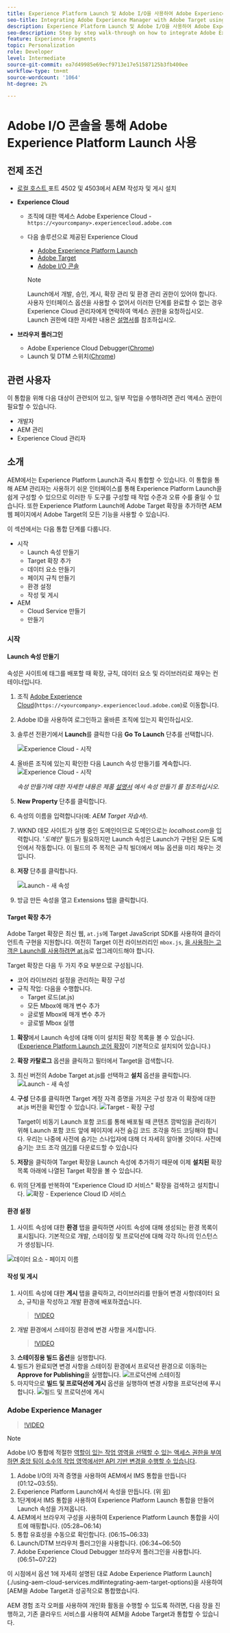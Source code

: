 ```yaml
---
title: Experience Platform Launch 및 Adobe I/O을 사용하여 Adobe Experience Manager과 Adobe Target 통합
seo-title: Integrating Adobe Experience Manager with Adobe Target using Experience Platform Launch and Adobe I/O
description: Experience Platform Launch 및 Adobe I/O을 사용하여 Adobe Experience Manager을 Adobe Target과 통합하는 방법을 단계별로 안내합니다
seo-description: Step by step walk-through on how to integrate Adobe Experience Manager with Adobe Target using Experience Platform Launch and Adobe I/O
feature: Experience Fragments
topic: Personalization
role: Developer
level: Intermediate
source-git-commit: ea7d49985e69ecf9713e17e51587125b3fb400ee
workflow-type: tm+mt
source-wordcount: '1064'
ht-degree: 2%

---
```



# Adobe I/O 콘솔을 통해 Adobe Experience Platform Launch 사용

## 전제 조건

* [로컬 호스트 ](./implementation.md#set-up-aem) 포트 4502 및 4503에서 AEM 작성자 및 게시 설치
* **Experience Cloud**
   * 조직에 대한 액세스 Adobe Experience Cloud - `https://<yourcompany>.experiencecloud.adobe.com`
   * 다음 솔루션으로 제공된 Experience Cloud
      * [Adobe Experience Platform Launch](https://experiencecloud.adobe.com)
      * [Adobe Target](https://experiencecloud.adobe.com)
      * [Adobe I/O 콘솔](https://console.adobe.io)

      >[!NOTE]
      >Launch에서 개발, 승인, 게시, 확장 관리 및 환경 관리 권한이 있어야 합니다. 사용자 인터페이스 옵션을 사용할 수 없어서 이러한 단계를 완료할 수 없는 경우 Experience Cloud 관리자에게 연락하여 액세스 권한을 요청하십시오. Launch 권한에 대한 자세한 내용은 [ 설명서](https://experienceleague.adobe.com/docs/experience-platform/tags/admin/user-permissions.html)를 참조하십시오.


* **브라우저 플러그인**
   * Adobe Experience Cloud Debugger([Chrome](https://chrome.google.com/webstore/detail/adobe-experience-cloud-de/ocdmogmohccmeicdhlhhgepeaijenapj))
   * Launch 및 DTM 스위치([Chrome](https://chrome.google.com/webstore/detail/launch-and-dtm-switch/nlgdemkdapolikbjimjajpmonpbpmipk))

## 관련 사용자

이 통합을 위해 다음 대상이 관련되어 있고, 일부 작업을 수행하려면 관리 액세스 권한이 필요할 수 있습니다.

* 개발자
* AEM 관리
* Experience Cloud 관리자

## 소개

AEM에서는 Experience Platform Launch과 즉시 통합할 수 있습니다. 이 통합을 통해 AEM 관리자는 사용하기 쉬운 인터페이스를 통해 Experience Platform Launch을 쉽게 구성할 수 있으므로 이러한 두 도구를 구성할 때 작업 수준과 오류 수를 줄일 수 있습니다. 또한 Experience Platform Launch에 Adobe Target 확장을 추가하면 AEM 웹 페이지에서 Adobe Target의 모든 기능을 사용할 수 있습니다.

이 섹션에서는 다음 통합 단계를 다룹니다.

* 시작
   * Launch 속성 만들기
   * Target 확장 추가
   * 데이터 요소 만들기
   * 페이지 규칙 만들기
   * 환경 설정
   * 작성 및 게시
* AEM
   * Cloud Service 만들기
   * 만들기

### 시작

#### Launch 속성 만들기

속성은 사이트에 태그를 배포할 때 확장, 규칙, 데이터 요소 및 라이브러리로 채우는 컨테이너입니다.

1. 조직 [Adobe Experience Cloud](https://experiencecloud.adobe.com/)(`https://<yourcompany>.experiencecloud.adobe.com`)로 이동합니다.
2. Adobe ID을 사용하여 로그인하고 올바른 조직에 있는지 확인하십시오.
3. 솔루션 전환기에서 **Launch**&#x200B;를 클릭한 다음 **Go To Launch** 단추를 선택합니다.

   ![Experience Cloud - 시작](assets/using-launch-adobe-io/exc-cloud-launch.png)

4. 올바른 조직에 있는지 확인한 다음 Launch 속성 만들기를 계속합니다.
   ![Experience Cloud - 시작](assets/using-launch-adobe-io/launch-create-property.png)

   *속성 만들기에 대한 자세한 내용은 제품  [설명서](https://experienceleague.adobe.com/docs/experience-platform/tags/admin/companies-and-properties.html?lang=en#create-or-configure-a-property) 에서 속성 만들기 를 참조하십시오.*
5. **New Property** 단추를 클릭합니다.
6. 속성의 이름을 입력합니다(예: *AEM Target 자습서*).
7. WKND 데모 사이트가 실행 중인 도메인이므로 도메인으로는 *localhost.com*&#x200B;을 입력합니다. &#39;*도메인*&#39; 필드가 필요하지만 Launch 속성은 Launch가 구현된 모든 도메인에서 작동합니다. 이 필드의 주 목적은 규칙 빌더에서 메뉴 옵션을 미리 채우는 것입니다.
8. **저장** 단추를 클릭합니다.

   ![Launch - 새 속성](assets/using-launch-adobe-io/exc-launch-property.png)

9. 방금 만든 속성을 열고 Extensions 탭을 클릭합니다.

#### Target 확장 추가

Adobe Target 확장은 최신 웹, `at.js`에 Target JavaScript SDK를 사용하여 클라이언트측 구현을 지원합니다. 여전히 Target 이전 라이브러리인 `mbox.js`, [을 사용하는 고객은 Launch를 사용하려면 at.js](https://experienceleague.adobe.com/docs/target/using/implement-target/client-side/at-js-implementation/upgrading-from-atjs-1x-to-atjs-20.html)로 업그레이드해야 합니다.

Target 확장은 다음 두 가지 주요 부분으로 구성됩니다.

* 코어 라이브러리 설정을 관리하는 확장 구성
* 규칙 작업: 다음을 수행합니다.
   * Target 로드(at.js)
   * 모든 Mbox에 매개 변수 추가
   * 글로벌 Mbox에 매개 변수 추가
   * 글로벌 Mbox 실행

1. **확장**&#x200B;에서 Launch 속성에 대해 이미 설치된 확장 목록을 볼 수 있습니다. ([Experience Platform Launch 코어 확장](https://exchange.adobe.com/experiencecloud.details.100223.adobe-launch-core-extension.html)이 기본적으로 설치되어 있습니다.)
2. **확장 카탈로그** 옵션을 클릭하고 필터에서 Target을 검색합니다.
3. 최신 버전의 Adobe Target at.js를 선택하고 **설치** 옵션을 클릭합니다.
   ![Launch - 새 속성](assets/using-launch-adobe-io/launch-target-extension.png)

4. **구성** 단추를 클릭하면 Target 계정 자격 증명을 가져온 구성 창과 이 확장에 대한 at.js 버전을 확인할 수 있습니다.
   ![Target - 확장 구성](assets/using-launch-adobe-io/launch-target-extension-2.png)

   Target이 비동기 Launch 포함 코드를 통해 배포될 때 콘텐츠 깜박임을 관리하기 위해 Launch 포함 코드 앞에 페이지에 사전 숨김 코드 조각을 하드 코딩해야 합니다. 우리는 나중에 사전에 숨기는 스나입자에 대해 더 자세히 알아볼 것이다. 사전에 숨기는 코드 조각 [여기](assets/using-launch-adobe-io/prehiding.js)를 다운로드할 수 있습니다

5. **저장**&#x200B;을 클릭하여 Target 확장을 Launch 속성에 추가하기 때문에 이제 **설치된** 확장 목록 아래에 나열된 Target 확장을 볼 수 있습니다.

6. 위의 단계를 반복하여 &quot;Experience Cloud ID 서비스&quot; 확장을 검색하고 설치합니다.
   ![확장 - Experience Cloud ID 서비스](assets/using-launch-adobe-io/launch-extension-experience-cloud.png)

#### 환경 설정

1. 사이트 속성에 대한 **환경** 탭을 클릭하면 사이트 속성에 대해 생성되는 환경 목록이 표시됩니다. 기본적으로 개발, 스테이징 및 프로덕션에 대해 각각 하나의 인스턴스가 생성됩니다.

![데이터 요소 - 페이지 이름](assets/using-launch-adobe-io/launch-environment-setup.png)

#### 작성 및 게시

1. 사이트 속성에 대한 **게시** 탭을 클릭하고, 라이브러리를 만들어 변경 사항(데이터 요소, 규칙)을 작성하고 개발 환경에 배포하겠습니다.
   >[!VIDEO](https://video.tv.adobe.com/v/28412?quality=12&learn=on)
2. 개발 환경에서 스테이징 환경에 변경 사항을 게시합니다.
   >[!VIDEO](https://video.tv.adobe.com/v/28419?quality=12&learn=on)
3. **스테이징용 빌드 옵션**&#x200B;을 실행합니다.
4. 빌드가 완료되면 변경 사항을 스테이징 환경에서 프로덕션 환경으로 이동하는 **Approve for Publishing**을 실행합니다.
   ![프로덕션에 스테이징](assets/using-launch-adobe-io/build-staging.png)
5. 마지막으로 **빌드 및 프로덕션에 게시** 옵션을 실행하여 변경 사항을 프로덕션에 푸시합니다.
   ![빌드 및 프로덕션에 게시](assets/using-launch-adobe-io/build-and-publish.png)

### Adobe Experience Manager

>[!VIDEO](https://video.tv.adobe.com/v/28416?quality=12&learn=on)

>[!NOTE]
>
> Adobe I/O 통합에 적절한 [역할이 있는 작업 영역을 선택할 수 있는 액세스 권한을 부여하면 중앙 팀이 소수의 작업 영역에서만 API 기반 변경을 수행할 수 있습니다](https://experienceleague.adobe.com/docs/target/using/administer/manage-users/enterprise/configure-adobe-io-integration.html).

1. Adobe I/O의 자격 증명을 사용하여 AEM에서 IMS 통합을 만듭니다(01:12~03:55).
2. Experience Platform Launch에서 속성을 만듭니다. (위 [위](#create-launch-property))
3. 1단계에서 IMS 통합을 사용하여 Experience Platform Launch 통합을 만들어 Launch 속성을 가져옵니다.
4. AEM에서 브라우저 구성을 사용하여 Experience Platform Launch 통합을 사이트에 매핑합니다. (05:28~06:14)
5. 통합 유효성을 수동으로 확인합니다. (06:15~06:33)
6. Launch/DTM 브라우저 플러그인을 사용합니다. (06:34~06:50)
7. Adobe Experience Cloud Debugger 브라우저 플러그인을 사용합니다. (06:51~07:22)

이 시점에서 옵션 1에 자세히 설명된 대로 Adobe Experience Platform Launch](./using-aem-cloud-services.md#integrating-aem-target-options)을 사용하여 [AEM을 Adobe Target과 성공적으로 통합했습니다.

AEM 경험 조각 오퍼를 사용하여 개인화 활동을 수행할 수 있도록 하려면, 다음 장을 진행하고, 기존 클라우드 서비스를 사용하여 AEM을 Adobe Target과 통합할 수 있습니다.
